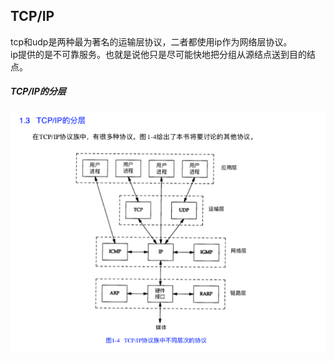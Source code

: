 ## TCP/IP
tcp和udp是两种最为著名的运输层协议，二者都使用ip作为网络层协议。<br>
ip提供的是不可靠服务。也就是说他只是尽可能快地把分组从源结点送到目的结点。<br>
##### TCP/IP的分层
![tcp/ip分层](./img/000001.png)
